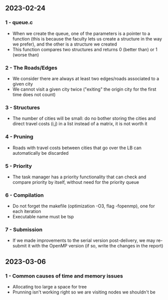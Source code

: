 ## 2023-02-24

### 1 - queue.c
- When we create the queue, one of the parameters is a pointer to a function (this is because the faculty lets us create a structure in the way we prefer), and the other is a structure we created
- This function compares two structures and returns 0 (better than) or 1 (worse than)

### 2 - The Roads/Edges
- We consider there are always at least two edges/roads associated to a given city
- We cannot visit a given city twice ("exiting" the origin city for the first time does not count)

### 3 - Structures
- The number of cities will be small: do no bother storing the cities and direct travel costs (i,j) in a list instead of a matrix, it is not worth it

### 4 - Pruning
- Roads with travel costs between cities that go over the LB can automatically be discarded

### 5 - Priority
- The task manager has a priority functionality that can check and compare priority by itself, without need for the priority queue

### 6 - Compilation
- Do not forget the makefile (optimization -O3, flag -fopenmp), one for each iteration
- Executable name must be tsp

### 7 - Submission
- If we made improvements to the serial version post-delivery, we may re-submit it with the OpenMP version (if so, write the changes in the report)


## 2023-03-06

### 1 - Common causes of time and memory issues
- Allocating too large a space for tree
- Prunning isn't working right so we are visiting nodes we shouldn't be